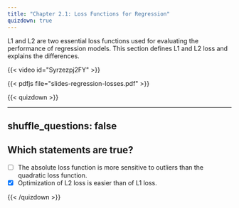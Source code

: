 ```yaml
---
title: "Chapter 2.1: Loss Functions for Regression"
quizdown: true
---
```

L1 and L2 are two essential loss functions used for evaluating the performance of regression models. This section defines L1 and L2 loss and explains the differences. 

<!--more-->
{{< video id="Syrzezpj2FY" >}}

{{< pdfjs file="slides-regression-losses.pdf" >}}

{{< quizdown >}}

---
shuffle_questions: false
---

## Which statements are true? 

- [ ] The absolute loss function is more sensitive to outliers than the quadratic loss function.
- [x] Optimization of L2 loss is easier than of L1 loss.

{{< /quizdown >}}


